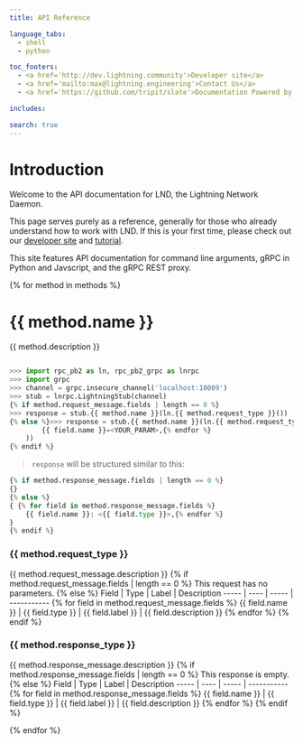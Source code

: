 ```yaml
---
title: API Reference

language_tabs:
  - shell
  - python

toc_footers:
  - <a href='http://dev.lightning.community'>Developer site</a>
  - <a href='mailto:max@lightning.engineering'>Contact Us</a>
  - <a href='https://github.com/tripit/slate'>Documentation Powered by Slate</a>

includes:

search: true
---
```


# Introduction

Welcome to the API documentation for LND, the Lightning Network
Daemon.

This page serves purely as a reference, generally for those who already
understand how to work with LND. If this is your first time, please check out
our [developer site](https://dev.lightning.community) and
[tutorial](https://dev.lightning.community/tutorial).

This site features API documentation for command line arguments, gRPC in Python
and Javscript, and the gRPC REST proxy.

{% for method in methods %}

# {{ method.name }}

{{ method.description }}

```shell
```

```python
>>> import rpc_pb2 as ln, rpc_pb2_grpc as lnrpc
>>> import grpc
>>> channel = grpc.insecure_channel('localhost:10009')
>>> stub = lnrpc.LightningStub(channel)
{% if method.request_message.fields | length == 0 %}
>>> response = stub.{{ method.name }}(ln.{{ method.request_type }}())
{% else %}>>> response = stub.{{ method.name }}(ln.{{ method.request_type }}({% for field in method.request_message.fields %}
        {{ field.name }}=<YOUR_PARAM>,{% endfor %}
    ))
{% endif %}
```

> `response` will be structured similar to this:

```python
{% if method.response_message.fields | length == 0 %}
{}
{% else %}
{ {% for field in method.response_message.fields %}
    {{ field.name }}: <{{ field.type }}>,{% endfor %}
}
{% endif %}
```

### {{ method.request_type }}

{{ method.request_message.description }}
{% if method.request_message.fields | length == 0 %}
This request has no parameters.
{% else %}
Field | Type | Label | Description
----- | ---- | ----- | ----------- {% for field in method.request_message.fields %}
{{ field.name }} | {{ field.type }} | {{ field.label }} | {{ field.description }} {% endfor %}
{% endif %}

### {{ method.response_type }}

{{ method.response_message.description }}
{% if method.response_message.fields | length == 0 %}
This response is empty.
{% else %}
Field | Type | Label | Description
----- | ---- | ----- | ----------- {% for field in method.response_message.fields %}
{{ field.name }} | {{ field.type }} | {{ field.label }} | {{ field.description }} {% endfor %}
{% endif %}

{% endfor %}

